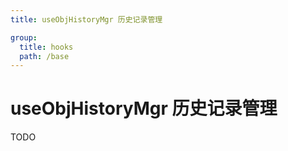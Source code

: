 ```yaml
---
title: useObjHistoryMgr 历史记录管理

group:
  title: hooks
  path: /base
---
```


# useObjHistoryMgr 历史记录管理

TODO
